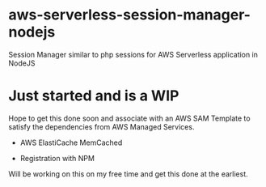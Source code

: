 # aws-serverless-session-manager-nodejs
Session Manager similar to php sessions for AWS Serverless application in NodeJS


# Just started and is a WIP 
Hope to get this done soon and associate with an AWS SAM Template to satisfy the dependencies from AWS Managed Services.

* AWS ElastiCache MemCached

* Registration with NPM 

Will be working on this on my free time and get this done at the earliest.